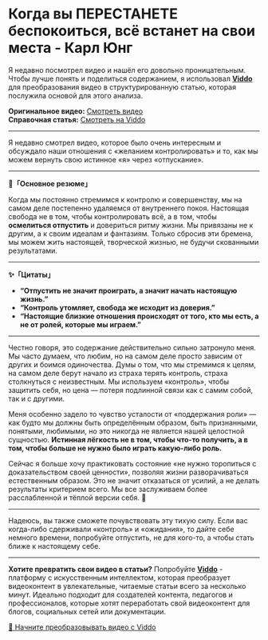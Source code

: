 # Когда вы ПЕРЕСТАНЕТЕ беспокоиться, всё встанет на свои места - Карл Юнг

Я недавно посмотрел видео и нашёл его довольно проницательным. Чтобы лучше понять и поделиться содержанием, я использовал **[Viddo](https://viddo.pro/)** для преобразования видео в структурированную статью, которая послужила основой для этого анализа.

**Оригинальное видео:** [Смотреть видео](https://www.youtube.com/watch?v=MnpETYt2T-A)  
**Справочная статья:** [Смотреть на Viddo](https://viddo.pro/zh/video-result/6b581217-4eff-4b12-b8a7-7cfd6b48be20)

---

Я недавно смотрел видео, которое было очень интересным и обсуждало наши отношения с «желанием контролировать» и то, как мы можем вернуть свою истинное «я» через «отпускание».

---

**🌱「Основное резюме」**

Когда мы постоянно стремимся к контролю и совершенству, мы на самом деле постепенно удаляемся от внутреннего покоя. Настоящая свобода не в том, чтобы контролировать всё, а в том, чтобы **осмелиться отпустить** и довериться ритму жизни. Мы привязаны не к другим, а к своим идеалам и фантазиям. Только сбросив эти бремена, мы можем жить настоящей, творческой жизнью, не будучи скованными результатами.

---

**✨「Цитаты」**

- **“Отпустить не значит проиграть, а значит начать настоящую жизнь.”**
- **“Контроль утомляет, свобода же исходит из доверия.”**
- **“Настоящие близкие отношения происходят от того, кто мы есть, а не от ролей, которые мы играем.”**

---

Честно говоря, это содержание действительно сильно затронуло меня. Мы часто думаем, что любим, но на самом деле просто зависим от других и боимся одиночества. Думы о том, что мы стремимся к целям, на самом деле берут начало из страха терять контроль, страха столкнуться с неизвестным. Мы используем «контроль», чтобы защитить себя, но цена — потеря подлинной связи как с самим собой, так и с другими.

Меня особенно задело то чувство усталости от «поддержания роли» — как будто мы должны быть определённым образом, быть признанными, понятыми, любимыми, но это никогда не является нашей целостной сущностью. **Истинная лёгкость не в том, чтобы что-то получить, а в том, чтобы больше не нужно было играть какую-либо роль.**

Сейчас я больше хочу практиковать состояние «не нужно торопиться с доказательством своей ценности», позволяя жизни разворачиваться естественным образом. Это не значит отказаться от усилий, а не делать результаты критерием всего. Мы все заслуживаем более расслабленной и тёплой версии себя. 🌿

---

Надеюсь, вы также сможете почувствовать эту тихую силу. Если вас когда-либо сдерживали «контроль» и «ожидания», то дайте себе немного времени, попробуйте отпустить, не для кого-то, а чтобы стать ближе к настоящему себе.

---

**Хотите превратить свои видео в статьи?** Попробуйте **[Viddo](https://viddo.pro/)** - платформу с искусственным интеллектом, которая преобразует видеоконтент в увлекательные, читаемые статьи всего за несколько минут. Идеально подходит для создателей контента, педагогов и профессионалов, которые хотят переработать свой видеоконтент для блогов, социальных сетей или документации.

[🚀 Начните преобразовывать видео с Viddo](https://viddo.pro/)